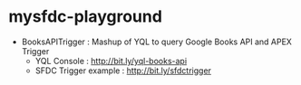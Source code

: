 mysfdc-playground
=================

 - BooksAPITrigger : Mashup of YQL to query Google Books API and APEX Trigger
   - YQL Console : http://bit.ly/yql-books-api
   - SFDC Trigger example : http://bit.ly/sfdctrigger
 